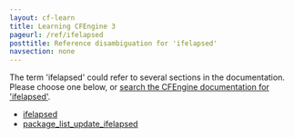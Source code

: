 ```yaml
---
layout: cf-learn
title: Learning CFEngine 3
pageurl: /ref/ifelapsed
posttitle: Reference disambiguation for 'ifelapsed'
navsection: none
---
```


The term 'ifelapsed' could refer to several sections in the documentation. Please choose one below, or
[search the CFEngine documentation for 'ifelapsed'](http://cfengine.com/docs/3.5/search.html?q=ifelapsed).

- [ifelapsed](http://cfengine.com/docs/3.5/reference-promise-types.html#ifelapsed)
- [package_list_update_ifelapsed](http://cfengine.com/docs/3.5/reference-promise-types-packages.html#package_list_update_ifelapsed)
